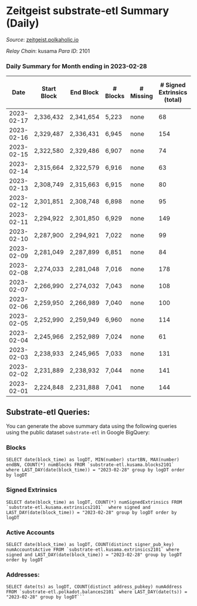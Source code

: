 # Zeitgeist substrate-etl Summary (Daily)

_Source_: [zeitgeist.polkaholic.io](https://zeitgeist.polkaholic.io)

*Relay Chain*: kusama
*Para ID*: 2101



### Daily Summary for Month ending in 2023-02-28


| Date | Start Block | End Block | # Blocks | # Missing | # Signed Extrinsics (total) | # Active Accounts | # Addresses with Balances | # Events | # Transfers | # XCM Transfers In | # XCM Transfers Out |
| ---- | ----------- | --------- | -------- | --------- | --------------------------- | ----------------- | ------------------------- | -------- | ----------- | ------------------ | ------------------- |
| 2023-02-17 | 2,336,432 | 2,341,654 | 5,223 | none  | 68 | 46 |  | 877 |   |   |   |
| 2023-02-16 | 2,329,487 | 2,336,431 | 6,945 | none  | 154 | 71 | 15,477 | 45,593 | 86  |   |   |
| 2023-02-15 | 2,322,580 | 2,329,486 | 6,907 | none  | 74 | 51 | 15,468 | 44,736 | 19  |   |   |
| 2023-02-14 | 2,315,664 | 2,322,579 | 6,916 | none  | 63 | 48 | 15,464 | 42,686 | 11  |   |   |
| 2023-02-13 | 2,308,749 | 2,315,663 | 6,915 | none  | 80 | 54 | 15,464 | 44,705 | 18  |   |   |
| 2023-02-12 | 2,301,851 | 2,308,748 | 6,898 | none  | 95 | 60 | 15,461 | 42,742 | 41  |   |   |
| 2023-02-11 | 2,294,922 | 2,301,850 | 6,929 | none  | 149 | 66 | 15,456 | 44,832 | 62  |   |   |
| 2023-02-10 | 2,287,900 | 2,294,921 | 7,022 | none  | 99 | 58 | 15,451 | 43,125 | 22  |   |   |
| 2023-02-09 | 2,281,049 | 2,287,899 | 6,851 | none  | 84 | 52 | 15,447 | 44,371 | 29  |   |   |
| 2023-02-08 | 2,274,033 | 2,281,048 | 7,016 | none  | 178 | 91 | 15,445 | 43,660 | 83  |   |   |
| 2023-02-07 | 2,266,990 | 2,274,032 | 7,043 | none  | 108 | 68 | 15,438 | 45,578 | 39  |   |   |
| 2023-02-06 | 2,259,950 | 2,266,989 | 7,040 | none  | 100 | 62 | 15,430 | 45,513 | 54  |   |   |
| 2023-02-05 | 2,252,990 | 2,259,949 | 6,960 | none  | 114 | 51 | 15,426 | 45,103 | 45  |   |   |
| 2023-02-04 | 2,245,966 | 2,252,989 | 7,024 | none  | 61 | 42 | 15,420 | 43,014 | 20  |   |   |
| 2023-02-03 | 2,238,933 | 2,245,965 | 7,033 | none  | 131 | 61 | 15,415 | 45,401 | 81  |   |   |
| 2023-02-02 | 2,231,889 | 2,238,932 | 7,044 | none  | 141 | 52 | 15,411 | 45,271 | 86  |   |   |
| 2023-02-01 | 2,224,848 | 2,231,888 | 7,041 | none  | 144 | 66 | 15,400 | 43,864 | 147  |   |   |

## Substrate-etl Queries:
You can generate the above summary data using the following queries using the public dataset `substrate-etl` in Google BigQuery:


### Blocks
```
SELECT date(block_time) as logDT, MIN(number) startBN, MAX(number) endBN, COUNT(*) numBlocks FROM `substrate-etl.kusama.blocks2101`  where LAST_DAY(date(block_time)) = "2023-02-28" group by logDT order by logDT
```


### Signed Extrinsics
```
SELECT date(block_time) as logDT, COUNT(*) numSignedExtrinsics FROM `substrate-etl.kusama.extrinsics2101`  where signed and LAST_DAY(date(block_time)) = "2023-02-28" group by logDT order by logDT
```


### Active Accounts
```
SELECT date(block_time) as logDT, COUNT(distinct signer_pub_key) numAccountsActive FROM `substrate-etl.kusama.extrinsics2101` where signed and LAST_DAY(date(block_time)) = "2023-02-28" group by logDT order by logDT
```


### Addresses:
```
SELECT date(ts) as logDT, COUNT(distinct address_pubkey) numAddress FROM `substrate-etl.polkadot.balances2101` where LAST_DAY(date(ts)) = "2023-02-28" group by logDT```

